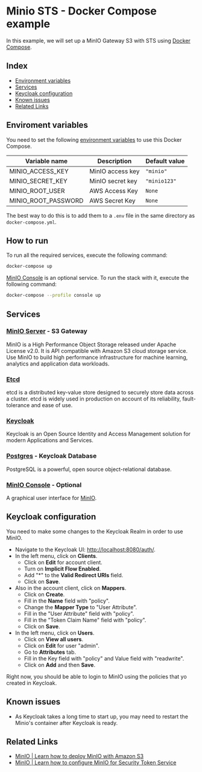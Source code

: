# Minio STS - Docker Compose example

In this example, we will set up a MinIO Gateway S3 with STS using [Docker Compose](https://docs.docker.com/compose/).

## Index

- [Environment variables](#environment-variables)
- [Services](#services)
- [Keycloak configuration](#keycloak-configuration)
- [Known issues](#known-issues)
- [Related Links](#related-links)

## Enviroment variables

You need to set the following [environment variables](https://docs.docker.com/compose/environment-variables/) to use this Docker Compose.

| Variable name  |  Description  | Default value |
| - | - | - |
| MINIO_ACCESS_KEY | MinIO access key | `"minio"` |
| MINIO_SECRET_KEY | MinIO secret key | `"minio123"` |
| MINIO_ROOT_USER | AWS Access Key | `None` |
| MINIO_ROOT_PASSWORD | AWS Secret Key | `None` |

The best way to do this is to add them to a `.env` file in the same directory as `docker-compose.yml`.

## How to run

To run all the required services, execute the following command:

```bash
docker-compose up
```

[MinIO Console](#minio-console) is an optional service. To run the stack with it, execute the following command:

```bash
docker-compose --profile console up
```

## Services

### [MinIO Server](https://min.io/) - S3 Gateway

MinIO is a High Performance Object Storage released under Apache License v2.0. It is API compatible with Amazon S3 cloud storage service. Use MinIO to build high performance infrastructure for machine learning, analytics and application data workloads.

### [Etcd](https://coreos.com/etcd/) 

etcd is a distributed key-value store designed to securely store data across a cluster. etcd is widely used in production on account of its reliability, fault-tolerance and ease of use.

### [Keycloak](https://www.keycloak.org/)

Keycloak is an Open Source Identity and Access Management solution for modern Applications and Services.

### [Postgres](https://www.postgresql.org/) - Keycloak Database

PostgreSQL is a powerful, open source object-relational database.

### [MinIO Console](https://github.com/minio/console) - Optional

A graphical user interface for [MinIO](https://github.com/minio/minio).

## Keycloak configuration

You need to make some changes to the Keycloak Realm in order to use MinIO.

- Navigate to the Keycloak UI: [http://localhost:8080/auth/](http://localhost:8080/auth/).
- In the left menu, click on **Clients**.
   - Click on **Edit** for account client.
   - Turn on **Implicit Flow Enabled**.
   - Add "*" to the **Valid Redirect URIs** field.
   - Click on **Save**.
- Also in the account client, click on **Mappers**.
   - Click on **Create**.
   - Fill in the **Name** field with "policy".
   - Change the **Mapper Type** to "User Attribute".
   - Fill in the "User Attribute" field with "policy".
   - Fill in the "Token Claim Name" field with "policy".
   - Click on **Save**.
- In the left menu, click on **Users**.
   - Click on **View all users**.
   - Click on **Edit** for user "admin".
   - Go to **Attributes** tab.
   - Fill in the Key field with "policy" and Value field with "readwrite".
   - Click on **Add** and then **Save**.

Right now, you should be able to login to MinIO using the policies that yo created in Keycloak.

## Known issues

- As Keycloak takes a long time to start up, you may need to restart the Minio's container after Keycloak is ready.

## Related Links

- [MinIO | Learn how to deploy MinIO with Amazon S3](https://docs.min.io/docs/minio-gateway-for-s3.html)
- [MinIO | Learn how to configure MinIO for Security Token Service](https://docs.min.io/docs/minio-sts-quickstart-guide.html)